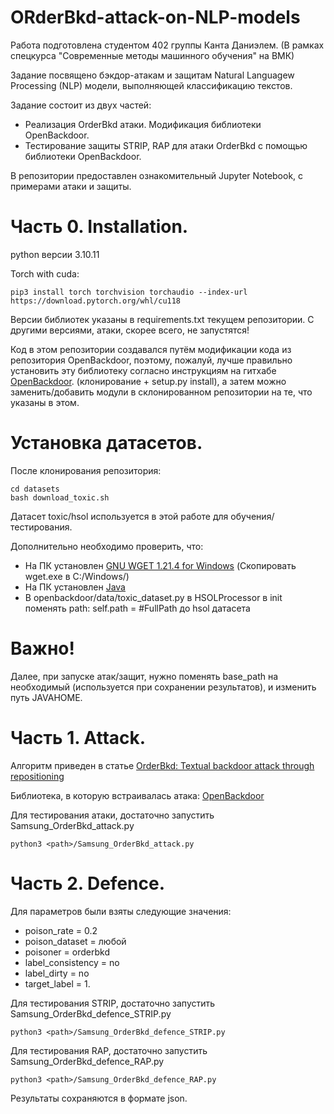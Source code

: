 # ORderBkd-attack-on-NLP-models
Работа подготовлена студентом 402 группы Канта Даниэлем. (В рамках спецкурса "Современные методы машинного обучения" на ВМК)

Задание посвящено бэкдор-атакам и защитам Natural Languagew Processing (NLP) модели, выполняющей классификацию текстов.

Задание состоит из двух частей: 
- Реализация OrderBkd атаки. Модификация библиотеки OpenBackdoor.
- Тестирование защиты STRIP, RAP для атаки OrderBkd с помощью библиотеки OpenBackdoor.

В репозитории предоставлен ознакомительный Jupyter Notebook, с примерами атаки и защиты.

# Часть 0. Installation.
python версии 3.10.11

Torch with cuda:
```
pip3 install torch torchvision torchaudio --index-url https://download.pytorch.org/whl/cu118
```
Версии библиотек указаны в requirements.txt текущем репозитории. С другими версиями, атаки, скорее всего, не запустятся!

Код в этом репозитории создавался путём модификации кода из репозитория OpenBackdoor, поэтому, пожалуй, лучше правильно установить эту библиотеку согласно инструкциям на гитхабе [OpenBackdoor](https://github.com/thunlp/OpenBackdoor). (клонирование + setup.py install), а затем можно заменить/добавить модули в склонированном репозитории на те, что указаны в этом.

# Установка датасетов.
После клонирования репозитория:
```
cd datasets
bash download_toxic.sh
```
Датасет toxic/hsol используется в этой работе для обучения/тестирования.

Дополнительно необходимо проверить, что:
- На ПК установлен [GNU WGET 1.21.4 for Windows](https://eternallybored.org/misc/wget/)  (Скопировать wget.exe в C:/Windows/)
- На ПК установлен [Java](https://java2fan.ru/)
- В openbackdoor/data/toxic_dataset.py в HSOLProcessor в init поменять path: self.path = #FullPath до hsol датасета

# Важно!
Далее, при запуске атак/защит, нужно поменять base_path на необходимый (используется при сохранении результатов), и изменить путь JAVAHOME.

# Часть 1. Attack.
Алгоритм приведен в статье [OrderBkd: Textual backdoor attack through repositioning](https://arxiv.org/pdf/2402.07689)

Библиотека, в которую встраивалась атака: [OpenBackdoor](https://github.com/thunlp/OpenBackdoor)

Для тестирования атаки, достаточно запустить Samsung_OrderBkd_attack.py
```
python3 <path>/Samsung_OrderBkd_attack.py
```

# Часть 2. Defence.

Для параметров были взяты следующие значения:
- poison_rate = 0.2
- poison_dataset = любой
- poisoner = orderbkd
- label_consistency = no
- label_dirty = no
- target_label = 1.

Для тестирования STRIP, достаточно запустить Samsung_OrderBkd_defence_STRIP.py
```
python3 <path>/Samsung_OrderBkd_defence_STRIP.py
```

Для тестирования RAP, достаточно запустить Samsung_OrderBkd_defence_RAP.py
```
python3 <path>/Samsung_OrderBkd_defence_RAP.py
```

Результаты сохраняются в формате json.
